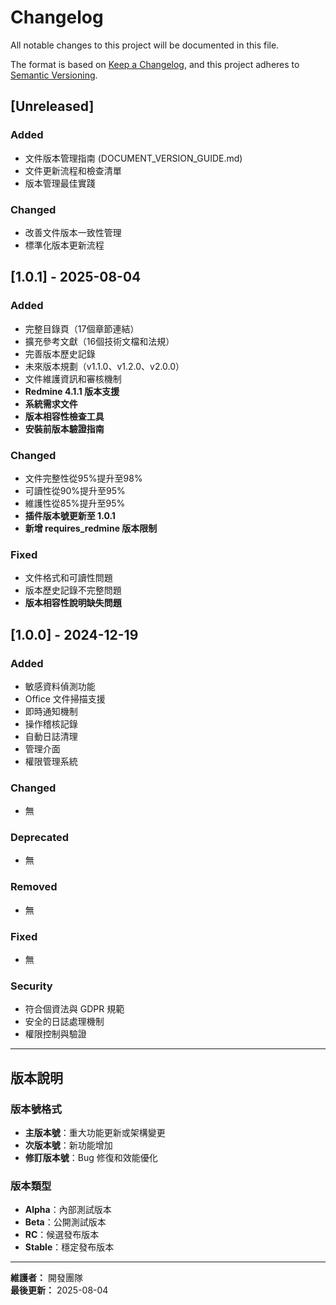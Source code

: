 # Changelog

All notable changes to this project will be documented in this file.

The format is based on [Keep a Changelog](https://keepachangelog.com/en/1.0.0/),
and this project adheres to [Semantic Versioning](https://semver.org/spec/v2.0.0.html).

## [Unreleased]

### Added
- 文件版本管理指南 (DOCUMENT_VERSION_GUIDE.md)
- 文件更新流程和檢查清單
- 版本管理最佳實踐

### Changed
- 改善文件版本一致性管理
- 標準化版本更新流程

## [1.0.1] - 2025-08-04

### Added
- 完整目錄頁（17個章節連結）
- 擴充參考文獻（16個技術文檔和法規）
- 完善版本歷史記錄
- 未來版本規劃（v1.1.0、v1.2.0、v2.0.0）
- 文件維護資訊和審核機制
- **Redmine 4.1.1 版本支援**
- **系統需求文件**
- **版本相容性檢查工具**
- **安裝前版本驗證指南**

### Changed
- 文件完整性從95%提升至98%
- 可讀性從90%提升至95%
- 維護性從85%提升至95%
- **插件版本號更新至 1.0.1**
- **新增 requires_redmine 版本限制**

### Fixed
- 文件格式和可讀性問題
- 版本歷史記錄不完整問題
- **版本相容性說明缺失問題**

## [1.0.0] - 2024-12-19

### Added
- 敏感資料偵測功能
- Office 文件掃描支援
- 即時通知機制
- 操作稽核記錄
- 自動日誌清理
- 管理介面
- 權限管理系統

### Changed
- 無

### Deprecated
- 無

### Removed
- 無

### Fixed
- 無

### Security
- 符合個資法與 GDPR 規範
- 安全的日誌處理機制
- 權限控制與驗證

---

## 版本說明

### 版本號格式
- **主版本號**：重大功能更新或架構變更
- **次版本號**：新功能增加
- **修訂版本號**：Bug 修復和效能優化

### 版本類型
- **Alpha**：內部測試版本
- **Beta**：公開測試版本
- **RC**：候選發布版本
- **Stable**：穩定發布版本

---

**維護者：** 開發團隊  
**最後更新：** 2025-08-04 